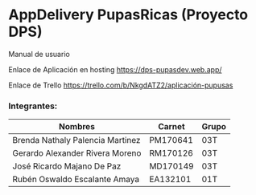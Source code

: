 # AppDelivery PupasRicas (Proyecto DPS)
Manual de usuario

Enlace de Aplicación en hosting
https://dps-pupasdev.web.app/ 

Enlace de Trello
https://trello.com/b/NkgdATZ2/aplicación-pupusas

### Integrantes:

| Nombres                          | Carnet   | Grupo |
| -------------------------------- | -------- | ----- |
| Brenda Nathaly Palencia Martinez | PM170641 | 03T   | 
| Gerardo Alexander Rivera Moreno  | RM170126 | 03T   |
| José Ricardo Majano De Paz       | MD170149 | 03T   |
| Rubén Oswaldo Escalante Amaya    | EA132101 | 01T   |


  
